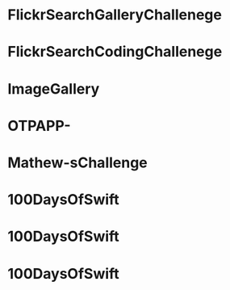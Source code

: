 # FlickrSearchGalleryChallenege
# FlickrSearchCodingChallenege
# ImageGallery
# OTPAPP-
# Mathew-sChallenge
# 100DaysOfSwift
# 100DaysOfSwift
# 100DaysOfSwift
